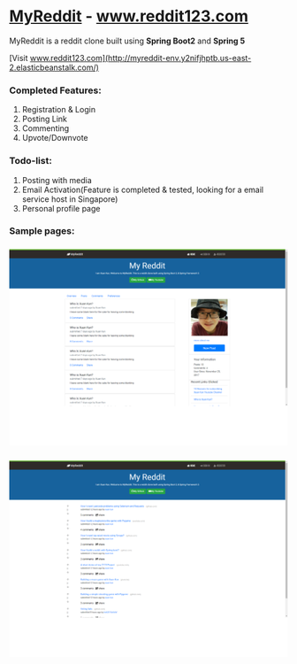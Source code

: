# [MyReddit](http://myreddit-env.y2nifjhptb.us-east-2.elasticbeanstalk.com/) - www.reddit123.com 

MyReddit is a reddit clone built using **Spring Boot2** and **Spring 5**

[Visit www.reddit123.com](http://myreddit-env.y2nifjhptb.us-east-2.elasticbeanstalk.com/)

### Completed Features:

1. Registration & Login
2. Posting Link
3. Commenting
4. Upvote/Downvote 

### Todo-list:

1. Posting with media
2. Email Activation(Feature is completed & tested, looking for a email service host in Singapore)
3. Personal profile page



### Sample pages:

###  ![Profile page](/screenshot/demo_1.png)

###  ![Home Page](/screenshot/demo_2.png)
